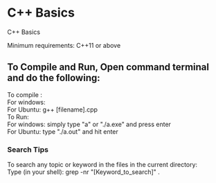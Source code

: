 # C++ Basics
C++ Basics </br>

Minimum requirements: C++11 or above  </br>

## To Compile and Run, Open command terminal and do the following:
To compile : </br>
For windows: </br>
For Ubuntu: g++ [filename].cpp </br>
To Run: </br>
For windows: simply type "a" or "./a.exe" and press enter  </br>
For Ubuntu: type "./a.out" and hit enter  </br>

### Search Tips
To search any topic or keyword in the files in the current directory: </br>
Type (in your shell): grep -nr "[Keyword_to_search]" .
